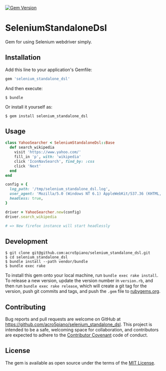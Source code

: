 [![Gem Version](https://badge.fury.io/rb/selenium_standalone_dsl.svg)](https://badge.fury.io/rb/selenium_standalone_dsl)

# SeleniumStandaloneDsl

Gem for using Selenium webdriver simply.

## Installation

Add this line to your application's Gemfile:

```ruby
gem 'selenium_standalone_dsl'
```

And then execute:

    $ bundle

Or install it yourself as:

    $ gem install selenium_standalone_dsl

## Usage

```rb
class YahooSearcher < SeleniumStandaloneDsl::Base
  def search_wikipedia
    visit 'https://www.yahoo.com/'
    fill_in 'p', with: 'wikipedia'
    click 'IconNavSearch', find_by: :css
    click 'Next'
  end
end

config = {
  log_path: '/tmp/selenium_standalone_dsl.log',
  user_agent: 'Mozilla/5.0 (Windows NT 6.1) AppleWebKit/537.36 (KHTML, like Gecko) Chrome/51.0.2704.84 Safari/537.36',
  headless: true,
}

driver = YahooSearcher.new(config)
driver.search_wikipedia

# => New firefox instance will start headlessly

```

## Development

    $ git clone git@github.com:acro5piano/selenium_standalone_dsl.git
    $ cd selenium_standalone_dsl
    $ bundle install --path vendor/bundle
    $ bundle exec rake
    
To install this gem onto your local machine, run `bundle exec rake install`. To release a new version, update the version number in `version.rb`, and then run `bundle exec rake release`, which will create a git tag for the version, push git commits and tags, and push the `.gem` file to [rubygems.org](https://rubygems.org).

## Contributing

Bug reports and pull requests are welcome on GitHub at https://github.com/acro5piano/selenium_standalone_dsl. This project is intended to be a safe, welcoming space for collaboration, and contributors are expected to adhere to the [Contributor Covenant](http://contributor-covenant.org) code of conduct.


## License

The gem is available as open source under the terms of the [MIT License](http://opensource.org/licenses/MIT).

